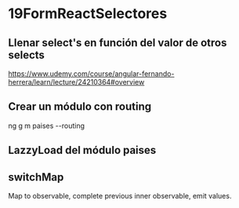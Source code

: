 # 19FormReactSelectores
## Llenar select's en función del valor de otros selects

https://www.udemy.com/course/angular-fernando-herrera/learn/lecture/24210364#overview

## Crear un módulo con routing
 ng g m paises --routing

 ## LazzyLoad del módulo paises


## switchMap
Map to observable, complete previous inner observable, emit values.

